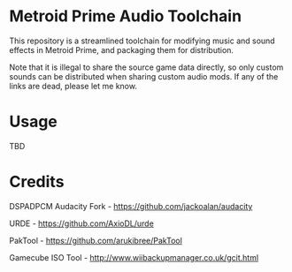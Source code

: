 # Metroid Prime Audio Toolchain
This repository is a streamlined toolchain for modifying music and sound effects in Metroid Prime, and packaging them for distribution.

Note that it is illegal to share the source game data directly, so only custom sounds can be distributed when sharing custom audio mods. If any of the links are dead, please let me know.

# Usage
TBD

# Credits

DSPADPCM Audacity Fork - https://github.com/jackoalan/audacity

URDE - https://github.com/AxioDL/urde

PakTool - https://github.com/arukibree/PakTool

Gamecube ISO Tool - http://www.wiibackupmanager.co.uk/gcit.html
